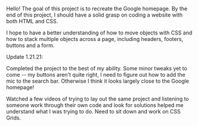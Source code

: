 Hello! The goal of this project is to recreate the Google homepage. By the end of this project, I should have a solid grasp on coding a website with both HTML and CSS. 

I hope to have a better understanding of how to move objects with CSS and how to stack multiple objects across a page, including headers, footers, buttons and a form. 

Update 1.21.21:

Completed the project to the best of my ability. Some minor tweaks yet to come -- my buttons aren't quite right, I need to figure out how to add the mic to the search bar. Otherwise I think it looks largely close to the Google homepage!

Watched a few videos of trying to lay out the same project and listening to someone work through their own code and look for solutions helped me understand what I was trying to do. Need to sit down and work on CSS Grids.
